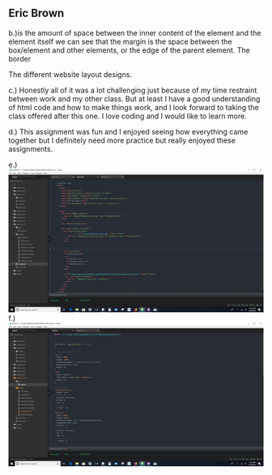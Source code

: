 <h2>Eric Brown</h2>

b.)is the amount of space between the inner content of the element and the element itself
we can see that the margin is the space between the box/element and other elements, or the edge of the parent element.
The border

The different website
layout designs.

c.) Honestly all of it was a lot challenging just because of my time restraint between work and my other class. But at least I have a good understanding
of html code and how to make things work, and I look forward to taking the class offered after this one. I love coding and I would like to learn more.

d.) This assignment was fun and I enjoyed seeing how everything came together but I definitely need more practice but really enjoyed these assignments.

e.) ![Assignment 7 Screenshot](./images/screenshot1.JPG)
f.)![Assignment 7 Screenshot](./images/screenshot2.JPG)
